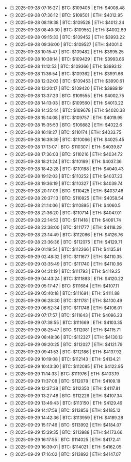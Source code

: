 - 🕒 2025-09-28 07:16:27 | BTC: $109405 | ETH: $4008.48
- 🕒 2025-09-28 07:36:12 | BTC: $109501 | ETH: $4012.95
- 🕒 2025-09-28 08:19:38 | BTC: $109528 | ETH: $4012.24
- 🕒 2025-09-28 08:40:30 | BTC: $109552 | ETH: $4002.69
- 🕒 2025-09-28 09:15:33 | BTC: $109452 | ETH: $3993.22
- 🕒 2025-09-28 09:36:00 | BTC: $109527 | ETH: $4001.0
- 🕒 2025-09-28 10:15:47 | BTC: $109482 | ETH: $3995.25
- 🕒 2025-09-28 10:38:14 | BTC: $109429 | ETH: $3993.66
- 🕒 2025-09-28 11:12:53 | BTC: $109366 | ETH: $3993.12
- 🕒 2025-09-28 11:36:54 | BTC: $109362 | ETH: $3991.66
- 🕒 2025-09-28 12:32:03 | BTC: $109453 | ETH: $3990.61
- 🕒 2025-09-28 13:20:17 | BTC: $109420 | ETH: $3989.19
- 🕒 2025-09-28 13:37:23 | BTC: $109555 | ETH: $4002.75
- 🕒 2025-09-28 14:13:03 | BTC: $109560 | ETH: $4013.22
- 🕒 2025-09-28 14:35:44 | BTC: $109678 | ETH: $4020.38
- 🕒 2025-09-28 15:14:08 | BTC: $109757 | ETH: $4019.95
- 🕒 2025-09-28 15:35:53 | BTC: $109882 | ETH: $4022.6
- 🕒 2025-09-28 16:18:27 | BTC: $110174 | ETH: $4033.75
- 🕒 2025-09-28 16:39:39 | BTC: $110066 | ETH: $4025.45
- 🕒 2025-09-28 17:13:07 | BTC: $110307 | ETH: $4039.87
- 🕒 2025-09-28 17:36:03 | BTC: $110216 | ETH: $4034.72
- 🕒 2025-09-28 18:21:24 | BTC: $110169 | ETH: $4037.36
- 🕒 2025-09-28 18:42:28 | BTC: $110188 | ETH: $4040.43
- 🕒 2025-09-28 19:12:03 | BTC: $110252 | ETH: $4037.23
- 🕒 2025-09-28 19:36:19 | BTC: $110327 | ETH: $4039.74
- 🕒 2025-09-28 20:17:09 | BTC: $110425 | ETH: $4037.46
- 🕒 2025-09-28 20:37:13 | BTC: $110825 | ETH: $4058.54
- 🕒 2025-09-28 21:14:06 | BTC: $110895 | ETH: $4060.5
- 🕒 2025-09-28 21:36:20 | BTC: $110714 | ETH: $4047.01
- 🕒 2025-09-28 22:14:53 | BTC: $111418 | ETH: $4091.74
- 🕒 2025-09-28 22:38:00 | BTC: $111777 | ETH: $4118.29
- 🕒 2025-09-28 23:14:49 | BTC: $112066 | ETH: $4126.76
- 🕒 2025-09-28 23:36:36 | BTC: $112075 | ETH: $4129.71
- 🕒 2025-09-29 01:19:54 | BTC: $112266 | ETH: $4135.91
- 🕒 2025-09-29 02:48:32 | BTC: $111677 | ETH: $4110.35
- 🕒 2025-09-29 03:35:49 | BTC: $111740 | ETH: $4110.96
- 🕒 2025-09-29 04:21:19 | BTC: $111793 | ETH: $4119.25
- 🕒 2025-09-29 04:43:24 | BTC: $111883 | ETH: $4120.22
- 🕒 2025-09-29 05:17:47 | BTC: $111684 | ETH: $4107.11
- 🕒 2025-09-29 05:40:18 | BTC: $111691 | ETH: $4111.88
- 🕒 2025-09-29 06:28:30 | BTC: $111781 | ETH: $4100.49
- 🕒 2025-09-29 06:52:34 | BTC: $111748 | ETH: $4106.01
- 🕒 2025-09-29 07:17:57 | BTC: $111643 | ETH: $4096.23
- 🕒 2025-09-29 07:38:55 | BTC: $111669 | ETH: $4103.35
- 🕒 2025-09-29 08:25:47 | BTC: $112081 | ETH: $4115.71
- 🕒 2025-09-29 08:48:36 | BTC: $112327 | ETH: $4130.13
- 🕒 2025-09-29 09:20:25 | BTC: $112027 | ETH: $4121.79
- 🕒 2025-09-29 09:41:53 | BTC: $112186 | ETH: $4137.92
- 🕒 2025-09-29 10:19:08 | BTC: $112143 | ETH: $4134.21
- 🕒 2025-09-29 10:43:30 | BTC: $112085 | ETH: $4122.95
- 🕒 2025-09-29 11:14:33 | BTC: $111976 | ETH: $4103.19
- 🕒 2025-09-29 11:37:08 | BTC: $112078 | ETH: $4109.18
- 🕒 2025-09-29 12:37:38 | BTC: $112350 | ETH: $4117.81
- 🕒 2025-09-29 13:27:48 | BTC: $112226 | ETH: $4107.34
- 🕒 2025-09-29 13:46:43 | BTC: $113150 | ETH: $4129.49
- 🕒 2025-09-29 14:17:59 | BTC: $113856 | ETH: $4185.12
- 🕒 2025-09-29 14:42:36 | BTC: $113959 | ETH: $4189.28
- 🕒 2025-09-29 15:17:46 | BTC: $113992 | ETH: $4184.07
- 🕒 2025-09-29 15:39:35 | BTC: $113988 | ETH: $4173.66
- 🕒 2025-09-29 16:17:55 | BTC: $114025 | ETH: $4172.41
- 🕒 2025-09-29 16:39:01 | BTC: $114021 | ETH: $4162.05
- 🕒 2025-09-29 17:16:02 | BTC: $113892 | ETH: $4147.07
